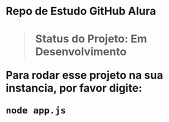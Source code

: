 <h1> Repo de Estudo GitHub Alura <h1>

> Status do Projeto: Em Desenvolvimento

Para rodar esse projeto na sua instancia, por favor digite:

```
node app.js
```
